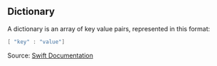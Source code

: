 ## Dictionary

A dictionary is an array of key value pairs, represented in this format:

```swift
[ "key" : "value"]
```

Source: <a href="https://developer.apple.com/documentation/swift/dictionary" target="_blank">Swift Documentation</a>
